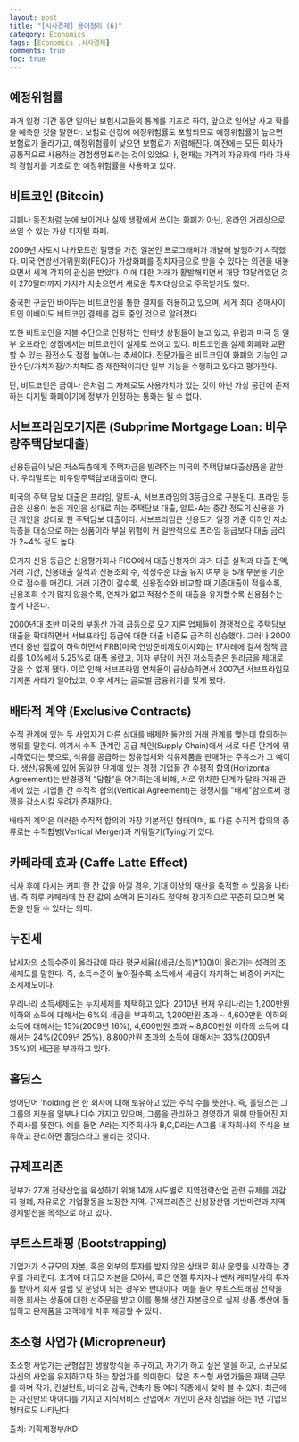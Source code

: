 ```yaml
---
layout: post
title: "[시사경제] 용어정리 (6)"
category: Economics
tags: [Economics ,시사경제]
comments: true
toc: true
---
```

## 예정위험률

과거 일정 기간 동안 일어난 보험사고들의 통계를 기초로 하여, 앞으로 일어날 사고 확률을 예측한 것을 말한다. 보험료 산정에 예정위험률도 포함되므로 예정위험률이 높으면 보험료가 올라가고, 예정위험률이 낮으면 보험료가 저렴해진다. 예전에는 모든 회사가 공통적으로 사용하는 경험생명표라는 것이 있었으나, 현재는 가격의 자유화에 따라 자사의 경험치를 기초로 한 예정위험률을 사용하고 있다.

## 비트코인 (Bitcoin)

지폐나 동전처럼 눈에 보이거나 실제 생활에서 쓰이는 화폐가 아닌, 온라인 거래상으로 쓰일 수 있는 가상 디지털 화폐.

2009년 사토시 나카모토란 필명을 가진 일본인 프로그래머가 개발해 발행하기 시작했다. 미국 연방선거위원회(FEC)가 가상화폐를 정치자금으로 받을 수 있다는 의견을 내놓으면서 세계 각지의 관심을 받았다. 이에 대한 거래가 활발해지면서 개당 13달러였던 것이 270달러까지 가치가 치솟으면서 새로운 투자대상으로 주목받기도 했다.

중국판 구글인 바이두는 비트코인을 통한 결제를 허용하고 있으며, 세게 최대 경매사이트인 이베이도 비트코인 결제를 검토 중인 것으로 알려졌다.

또한 비트코인을 지불 수단으로 인정하는 인터넷 상점들이 늘고 있고, 유럽과 미국 등 일부 오프라인 상점에서는 비트코인이 실제로 쓰이고 있다. 비트코인을 실제 화폐와 교환할 수 있는 환전소도 점점 늘어나는 추세이다. 전문가들은 비트코인이 화폐의 기능인 교환수단/가치저장/가치척도 중 제한적이지만 일부 기능을 수행하고 있다고 평가한다.

단, 비트코인은 금이나 은처럼 그 자체로도 사용가치가 있는 것이 아닌 가상 공간에 존재하는 디지털 화폐이기에 정부가 인정하는 통화는 될 수 없다.

## 서브프라임모기지론 (Subprime Mortgage Loan: 비우량주택담보대출)

신용등급이 낮은 저소득층에게 주택자금을 빌려주는 미국의 주택담보대출상품을 말한다. 우리말로는 비우량주택담보대출이라 한다.

미국의 주택 담보 대출은 프라임, 알트-A, 서브프라임의 3등급으로 구분된다. 프라임 등급은 신용이 높은 개인을 상대로 하는 주택담보 대출, 알트-A는 중간 정도의 신용을 가진 개인을 상대로 한 주택담보 대출이다. 서브프라임은 신용도가 일정 기준 이하인 저소득층을 대상으로 하는 상품이라 부실 위험이 커 일반적으로 프라임 등급보다 대출 금리가 2~4% 정도 높다.

모기지 신용 등급은 신용평가회사 FICO에서 대출신청자의 과거 대출 실적과 대출 잔액, 거래 기간, 신용대출 실적과 신용조회 수, 적정수준 대출 유지 여부 등 5개 부문을 기준으로 점수를 매긴다. 거래 기간이 갈수록, 신용점수와 비교할 때 기존대출이 적을수록, 신용조회 수가 많지 않을수록, 연체가 없고 적정수준의 대출을 유지할수록 신용점수는 높게 나온다.

2000년대 초반 미국의 부동산 가격 급등으로 모기지론 업체들이 경쟁적으로 주택담보 대출을 확대하면서 서브프라임 등급에 대한 대출 비중도 급격히 상승했다. 그러나 2000년대 중반 집값이 하락하면서 FRB(미국 연방준비제도이사회)는 17차례에 걸쳐 정책 금리를 1.0%에서 5.25%로 대폭 올렸고, 이자 부담이 커진 저소득층은 원리금을 제대로 갚을 수 없게 됐다. 이로 인해 서브프라임 연체율이 급상승하면서 2007년 서브프라임모기지론 사태가 일어났고, 이후 세계는 글로벌 금융위기를 맞게 됐다.

## 배타적 계약 (Exclusive Contracts)

수직 관계에 있는 두 사업자가 다른 상대를 배제한 둘만의 거래 관계를 맺는데 합의하는 행위를 말한다. 여기서 수직 관계란 공급 체인(Supply Chain)에서 서로 다른 단계에 위치하였다는 뜻으로, 석유를 공급하는 정유업체와 석유제품을 판매하는 주유소가 그 예이다. 생산/유통에 있어 동일한 단계에 있는 경쟁 기업들 간 수평적 합의(Horizontal Agreement)는 반경쟁적 "담합"을 야기하는데 비해, 서로 위치한 단계가 달라 거래 관계에 있는 기업들 간 수직적 합의(Vertical Agreement)는 경쟁자를 "배제"함으로써 경쟁을 감소시킬 우려가 존재한다.

배타적 계약은 이러한 수직적 합의의 가장 기본적인 형태이며, 또 다른 수직적 합의의 종류로는 수직합병(Vertical Merger)과 끼워팔기(Tying)가 있다.

## 카페라떼 효과 (Caffe Latte Effect)

식사 후에 마시는 커피 한 잔 값을 아낄 경우, 기대 이상의 재산을 축적할 수 있음을 나타냄. 즉 하루 카페라떼 한 잔 값의 소액의 돈이라도 절약해 장기적으로 꾸준히 모으면 목돈을 만들 수 있다는 의미.

## 누진세

납세자의 소득수준이 올라감에 따라 평균세율((세금/소득)*100)이 올라가는 성격의 조세제도를 말한다. 즉, 소득수준이 높아질수록 소득에서 세금이 차지하는 비중이 커지는 조세제도이다. 

우리나라 소득세제도는 누지세제를 채택하고 있다. 2010년 현재 우리나라는 1,200만원 이하의 소득에 대해서는 6%의 세금을 부과하고, 1,200만원 초과 ~ 4,600만원 이하의 소득에 대해서는 15%(2009년 16%), 4,600만원 초과 ~ 8,800만원 이하의 소득에 대해서는 24%(2009년 25%), 8,800만원 초과의 소득에 대해서는 33%(2009년 35%)의 세금을 부과하고 있다.

## 홀딩스

영어단어 'holding'은 한 회사에 대해 보유하고 있는 주식 수를 뜻한다. 즉, 홀딩스는 그 그룹의 지분을 일부나 다수 가지고 있으며, 그룹을 관리하고 경영하기 위해 만들어진 지주회사를 뜻한다. 예를 들면 A라는 지주회사가 B,C,D라는 A그룹 내 자회사의 주식을 보유하고 관리하면 홀딩스라고 불리는 것이다.

## 규제프리존

정부가 27개 전략산업을 육성하기 위해 14개 시도별로 지역전략산업 관련 규제를 과감히 철폐, 자유로운 기업활동을 보장한 지역. 규제프리존은 신성장산업 기반마련과 지역경제발전을 목적으로 하고 있다.

## 부트스트래핑 (Bootstrapping)

기업가가 소규모의 자본, 혹은 외부의 투자를 받지 않은 상태로 회사 운영을 시작하는 경우를 가리킨다. 초기에 대규모 자본을 모아서, 혹은 엔젤 투자자나 벤처 캐피탈사의 투자를 받아서 회사 설립 및 운영이 되는 경우와 반대이다. 예를 들어 부트스트래핑 전략을 취한 회사는 상품에 대한 선주문을 받고 이를 통해 생긴 자본금으로 실제 상품 생산에 돌입하고 완제품을 고객에게 차후 제공할 수 있다.

## 초소형 사업가 (Micropreneur)

초소형 사업가는 균형잡힌 생활방식을 추구하고, 자기가 하고 싶은 일을 하고, 소규모로 자신의 사업을 유지하고자 하는 창업가를 의미한다. 많은 초소형 사업가들은 재택 근무를 하며 작가, 컨설턴트, 비디오 감독, 건축가 등 여러 직종에서 찾아 볼 수 있다. 최근에는 자신만의 아이디를 가지고 지식서비스 산업에서 개인이 혼자 창업을 하는 1인 기업의 형태로도 나타난다.

출처: 기획재정부/KDI